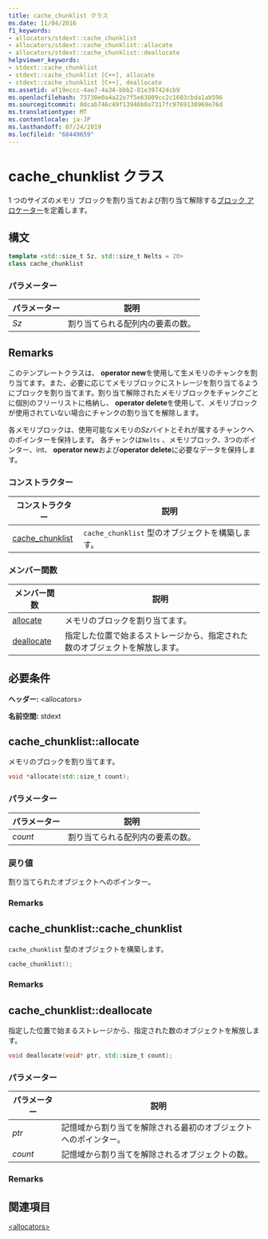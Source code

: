 ```yaml
---
title: cache_chunklist クラス
ms.date: 11/04/2016
f1_keywords:
- allocators/stdext::cache_chunklist
- allocators/stdext::cache_chunklist::allocate
- allocators/stdext::cache_chunklist::deallocate
helpviewer_keywords:
- stdext::cache_chunklist
- stdext::cache_chunklist [C++], allocate
- stdext::cache_chunklist [C++], deallocate
ms.assetid: af19eccc-4ae7-4a34-bbb2-81e397424cb9
ms.openlocfilehash: 73730e0a4a22e7f5e63809cc2c1603cbda1ab596
ms.sourcegitcommit: 0dcab746c49f13946b0a7317fc9769130969e76d
ms.translationtype: MT
ms.contentlocale: ja-JP
ms.lasthandoff: 07/24/2019
ms.locfileid: "68449659"
---
```

# <a name="cachechunklist-class"></a>cache_chunklist クラス

1 つのサイズのメモリ ブロックを割り当ておよび割り当て解除する[ブロック アロケーター](../standard-library/allocators-header.md)を定義します。

## <a name="syntax"></a>構文

```cpp
template <std::size_t Sz, std::size_t Nelts = 20>
class cache_chunklist
```

### <a name="parameters"></a>パラメーター

|パラメーター|説明|
|---------------|-----------------|
|*Sz*|割り当てられる配列内の要素の数。|

## <a name="remarks"></a>Remarks

このテンプレートクラスは、 **operator new**を使用して生メモリのチャンクを割り当てます。また、必要に応じてメモリブロックにストレージを割り当てるようにブロックを割り当てます。割り当て解除されたメモリブロックをチャンクごとに個別のフリーリストに格納し、 **operator delete**を使用して、メモリブロックが使用されていない場合にチャンクの割り当てを解除します。

各メモリブロックは、使用可能なメモリの*Sz*バイトとそれが属するチャンクへのポインターを保持します。 各チャンクは`Nelts` 、メモリブロック、3つのポインター、int、 **operator new**および**operator delete**に必要なデータを保持します。

### <a name="constructors"></a>コンストラクター

|コンストラクター|説明|
|-|-|
|[cache_chunklist](#cache_chunklist)|`cache_chunklist` 型のオブジェクトを構築します。|

### <a name="member-functions"></a>メンバー関数

|メンバー関数|説明|
|-|-|
|[allocate](#allocate)|メモリのブロックを割り当てます。|
|[deallocate](#deallocate)|指定した位置で始まるストレージから、指定された数のオブジェクトを解放します。|

## <a name="requirements"></a>必要条件

**ヘッダー:** \<allocators>

**名前空間:** stdext

## <a name="allocate"></a>  cache_chunklist::allocate

メモリのブロックを割り当てます。

```cpp
void *allocate(std::size_t count);
```

### <a name="parameters"></a>パラメーター

|パラメーター|説明|
|---------------|-----------------|
|*count*|割り当てられる配列内の要素の数。|

### <a name="return-value"></a>戻り値

割り当てられたオブジェクトへのポインター。

### <a name="remarks"></a>Remarks

## <a name="cache_chunklist"></a>  cache_chunklist::cache_chunklist

`cache_chunklist` 型のオブジェクトを構築します。

```cpp
cache_chunklist();
```

### <a name="remarks"></a>Remarks

## <a name="deallocate"></a>  cache_chunklist::deallocate

指定した位置で始まるストレージから、指定された数のオブジェクトを解放します。

```cpp
void deallocate(void* ptr, std::size_t count);
```

### <a name="parameters"></a>パラメーター

|パラメーター|説明|
|---------------|-----------------|
|*ptr*|記憶域から割り当てを解除される最初のオブジェクトへのポインター。|
|*count*|記憶域から割り当てを解除されるオブジェクトの数。|

### <a name="remarks"></a>Remarks

## <a name="see-also"></a>関連項目

[\<allocators>](../standard-library/allocators-header.md)
